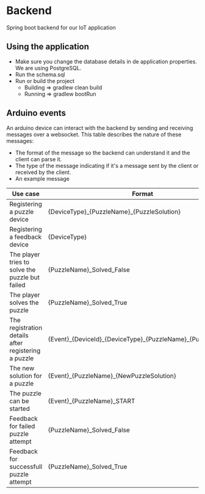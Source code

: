 # Backend
Spring boot backend for our IoT application

## Using the application

- Make sure you change the database details in de application properties. We are using PostgreSQL.
- Run the schema.sql
- Run or build the project
  - Building => gradlew clean build  
  - Running => gradlew bootRun

## Arduino events

An arduino device can interact with the backend by sending and receiving messages over a websocket. This table describes the nature of these messages:
- The format of the message so the backend can understand it and the client can parse it.
- The type of the message indicating if it's a message sent by the client or received by the client.
- An example message

| Use case | Format | Type | Example |
| --- | --- | --- | --- |
| Registering a puzzle device | {DeviceType}\_{PuzzleName}\_{PuzzleSolution} | **Sent** | ARDUINO_Puzzle1_666 |
| Registering a feedback device | {DeviceType} |  **Sent** | ARDUINO_FEEDBACK |
| The player tries to solve the puzzle but failed | {PuzzleName}\_Solved\_False |  **Sent** | Puzzle1_Solved_False |
| The player solves the puzzle | {PuzzleName}\_Solved\_True |  **Sent** | Puzzle1_Solved_True |
| The registration details after registering a puzzle | {Event}\_{DeviceId}\_{DeviceType}\_{PuzzleName}\_{PuzzleSolution} | **Receive** | RD-1-ARDUINO-Puzzle1-666 |
| The new solution for a puzzle | {Event}\_{PuzzleName}\_{NewPuzzleSolution} | **Receive** | NS-Puzzle1-999 |
| The puzzle can be started | {Event}\_{PuzzleName}\_START | **Receive** | PS-Puzzle1-START |
| Feedback for failed puzzle attempt | {PuzzleName}\_Solved\_False |  **Receive** | Puzzle1_Solved_False |
| Feedback for successfull puzzle attempt | {PuzzleName}\_Solved\_True |  **Receive** | Puzzle1_Solved_True |
